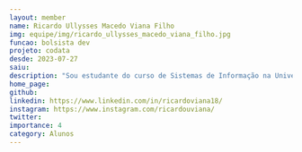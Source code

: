 ```yaml
---
layout: member
name: Ricardo Ullysses Macedo Viana Filho
img: equipe/img/ricardo_ullysses_macedo_viana_filho.jpg
funcao: bolsista dev
projeto: codata
desde: 2023-07-27
saiu: 
description: "Sou estudante do curso de Sistemas de Informação na Universidade Federal da Paraíba(UFPB). Sou fascinado por programação back-end. Faço parte do projeto AYTY em colaboração com a CODATA atuando na área de Inteligência Artificial."
home_page: 
github: 
linkedin: https://www.linkedin.com/in/ricardoviana18/
instagram: https://www.instagram.com/ricardouviana/
twitter: 
importance: 4
category: Alunos
---
```

